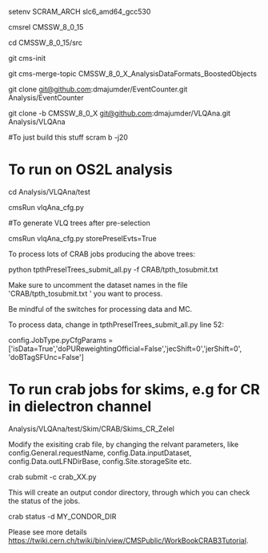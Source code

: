 setenv SCRAM_ARCH slc6_amd64_gcc530

cmsrel CMSSW_8_0_15

cd CMSSW_8_0_15/src

git cms-init 

git cms-merge-topic CMSSW_8_0_X_AnalysisDataFormats_BoostedObjects

git clone git@github.com:dmajumder/EventCounter.git Analysis/EventCounter

git clone -b CMSSW_8_0_X git@github.com:dmajumder/VLQAna.git Analysis/VLQAna
 
#To just build this stuff
scram b -j20

# To run on OS2L analysis
cd Analysis/VLQAna/test

cmsRun vlqAna_cfg.py 

#To generate VLQ trees after pre-selection

cmsRun vlqAna_cfg.py storePreselEvts=True 

To process lots of CRAB jobs producing the above trees:

python tpthPreselTrees_submit_all.py -f CRAB/tpth_tosubmit.txt 

Make sure to uncomment the dataset names in the file 'CRAB/tpth_tosubmit.txt ' you want to process.

Be mindful of the switches for  processing data and MC.

To process data, change in tpthPreselTrees_submit_all.py  line 52:

config.JobType.pyCfgParams = ['isData=True','doPUReweightingOfficial=False','jecShift=0','jerShift=0', 'doBTagSFUnc=False']

# To run crab jobs for skims, e.g for CR in dielectron channel

Analysis/VLQAna/test/Skim/CRAB/Skims_CR_Zelel 

Modify the exisiting crab file, by changing the relvant parameters, like config.General.requestName, config.Data.inputDataset, config.Data.outLFNDirBase, config.Site.storageSite etc.

crab submit -c crab_XX.py

This will create an output condor directory, through which you can check the status of the jobs.

crab status -d MY_CONDOR_DIR

Please see more details https://twiki.cern.ch/twiki/bin/view/CMSPublic/WorkBookCRAB3Tutorial.
